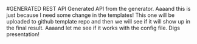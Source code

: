 #GENERATED REST API
Generated API from the generator. Aaaand this is just because I need some change in the templates! This one will be uploaded to github template repo and then we will see if it will show up in the final result. Aaaand let me see if it works with the config file. Digs presentation!
